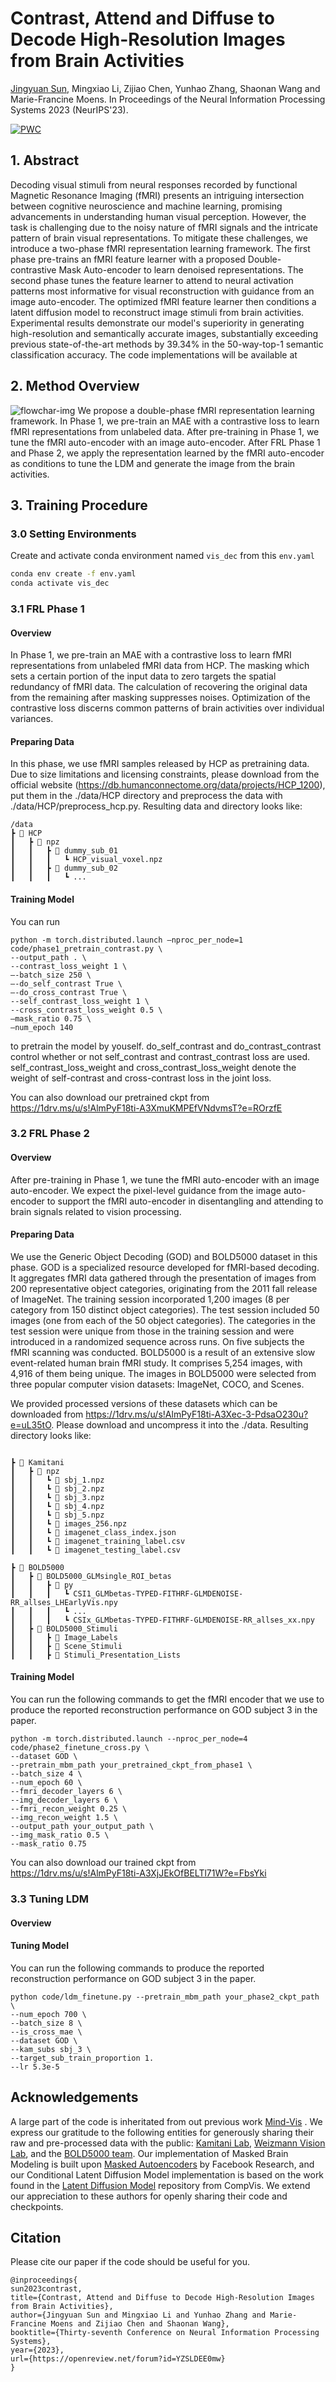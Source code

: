 # Contrast, Attend and Diffuse to Decode High-Resolution Images from Brain Activities

[Jingyuan Sun](https://sites.google.com/view/jingyuan-sun/home?authuser=0), Mingxiao Li, Zijiao Chen, Yunhao Zhang, Shaonan Wang and Marie-Francine Moens. In Proceedings of the Neural Information Processing Systems 2023 (NeurIPS'23).

[![PWC](https://img.shields.io/endpoint.svg?url=https://paperswithcode.com/badge/contrast-attend-and-diffuse-to-decode-high/brain-visual-reconstruction-from-fmri-on-god)](https://paperswithcode.com/sota/brain-visual-reconstruction-from-fmri-on-god?p=contrast-attend-and-diffuse-to-decode-high)

## 1. Abstract
Decoding visual stimuli from neural responses recorded by functional Magnetic Resonance Imaging (fMRI) presents an intriguing intersection between cognitive neuroscience and machine learning, promising advancements in understanding human visual perception. However, the task is challenging due to the noisy nature of fMRI signals and the intricate pattern of brain visual representations. To mitigate these challenges, we introduce a two-phase fMRI representation learning framework. The first phase pre-trains an fMRI feature learner with a proposed Double-contrastive Mask Auto-encoder to learn denoised representations. The second phase tunes the feature learner to attend to neural activation patterns most informative for visual reconstruction with guidance from an image auto-encoder. The optimized fMRI feature learner then conditions a latent diffusion model to reconstruct image stimuli from brain activities. Experimental results demonstrate our model's superiority in generating high-resolution and semantically accurate images, substantially exceeding previous state-of-the-art methods by $39.34\%$ in the 50-way-top-1 semantic classification accuracy. The code implementations will be available at 


## 2. Method Overview
![flowchar-img](figures/full_major.png)
We propose a double-phase fMRI representation learning framework. In Phase 1, we pre-train an MAE with a contrastive loss to learn fMRI representations from unlabeled data. After pre-training in Phase 1, we tune the fMRI auto-encoder with an image auto-encoder.  After FRL Phase 1 and Phase 2, we apply the representation learned by the fMRI auto-encoder as conditions to tune the LDM and generate the image from the brain activities. 

## 3. Training Procedure

### 3.0 Setting Environments

Create and activate conda environment named ```vis_dec``` from this ```env.yaml```
```sh
conda env create -f env.yaml
conda activate vis_dec
```


### 3.1 FRL Phase 1
#### Overview
In Phase 1, we pre-train an MAE with a contrastive loss to learn fMRI representations from unlabeled fMRI data from HCP. The masking which sets a certain portion of the input data to zero targets the spatial redundancy of fMRI data. The calculation of recovering the original data from the remaining after masking suppresses noises. Optimization of the contrastive loss discerns common patterns of brain activities over individual variances.
#### Preparing Data 
In this phase, we use fMRI samples released by HCP as pretraining data. Due to size limitations and licensing constraints, please download from the official website (https://db.humanconnectome.org/data/projects/HCP_1200), put them in the ./data/HCP directory and preprocess the data with ./data/HCP/preprocess_hcp.py. Resulting data and directory looks like:
```
/data
┣ 📂 HCP
┃   ┣ 📂 npz
┃   ┃   ┣ 📂 dummy_sub_01
┃   ┃   ┃   ┗ HCP_visual_voxel.npz
┃   ┃   ┣ 📂 dummy_sub_02
┃   ┃   ┃   ┗ ...
```
#### Training Model

You can run
```
python -m torch.distributed.launch —nproc_per_node=1  code/phase1_pretrain_contrast.py \
--output_path . \  
--contrast_loss_weight 1 \
—-batch_size 250 \
—-do_self_contrast True \
—-do_cross_contrast True \
--self_contrast_loss_weight 1 \ 
--cross_contrast_loss_weight 0.5 \
—mask_ratio 0.75 \
—num_epoch 140 
```
to pretrain the model by youself.
do_self_contrast and do_contrast_contrast control whether or not self_contrast and contrast_contrast loss are used.
self_contrast_loss_weight and cross_contrast_loss_weight denote the weight of self-contrast and cross-contrast loss in the joint loss.

You can also download our pretrained ckpt from https://1drv.ms/u/s!AlmPyF18ti-A3XmuKMPEfVNdvmsT?e=ROrzfE
### 3.2 FRL Phase 2

#### Overview 
After pre-training in Phase 1, we tune the fMRI auto-encoder with an image auto-encoder. We expect the pixel-level guidance from the image auto-encoder to support the fMRI auto-encoder in disentangling and attending to brain signals related to vision processing. 

#### Preparing Data
We use the Generic Object Decoding (GOD) and BOLD5000 dataset in this phase. GOD is a specialized resource developed for fMRI-based decoding. It aggregates fMRI data gathered through the presentation of images from 200 representative object categories, originating from the 2011 fall release of ImageNet. The training session incorporated 1,200 images (8 per category from 150 distinct object categories). The test session included 50 images (one from each of the 50 object categories). The categories in the test session were unique from those in the training session and were introduced in a randomized sequence across runs. On five subjects the fMRI scanning was conducted. BOLD5000   is a result of an extensive slow event-related human brain fMRI study. It comprises 5,254 images, with 4,916 of them being unique.  The images in BOLD5000 were selected from three popular computer vision datasets: ImageNet, COCO, and Scenes.  

We provided processed versions of these datasets which can be downloaded from https://1drv.ms/u/s!AlmPyF18ti-A3Xec-3-PdsaO230u?e=uL35tO. 
Please download and uncompress it into the ./data. Resulting directory looks like:

```

┣ 📂 Kamitani
┃   ┣ 📂 npz
┃   ┃   ┗ 📜 sbj_1.npz
┃   ┃   ┗ 📜 sbj_2.npz
┃   ┃   ┗ 📜 sbj_3.npz
┃   ┃   ┗ 📜 sbj_4.npz
┃   ┃   ┗ 📜 sbj_5.npz
┃   ┃   ┗ 📜 images_256.npz
┃   ┃   ┗ 📜 imagenet_class_index.json
┃   ┃   ┗ 📜 imagenet_training_label.csv
┃   ┃   ┗ 📜 imagenet_testing_label.csv

┣ 📂 BOLD5000
┃   ┣ 📂 BOLD5000_GLMsingle_ROI_betas
┃   ┃   ┣ 📂 py
┃   ┃   ┃   ┗ CSI1_GLMbetas-TYPED-FITHRF-GLMDENOISE-RR_allses_LHEarlyVis.npy
┃   ┃   ┃   ┗ ...
┃   ┃   ┃   ┗ CSIx_GLMbetas-TYPED-FITHRF-GLMDENOISE-RR_allses_xx.npy
┃   ┣ 📂 BOLD5000_Stimuli
┃   ┃   ┣ 📂 Image_Labels
┃   ┃   ┣ 📂 Scene_Stimuli
┃   ┃   ┣ 📂 Stimuli_Presentation_Lists

```

#### Training Model

You can run the following commands to get the fMRI encoder that we use to produce the reported reconstruction performance on GOD subject 3 in the paper.

```
python -m torch.distributed.launch --nproc_per_node=4 code/phase2_finetune_cross.py \
--dataset GOD \
--pretrain_mbm_path your_pretrained_ckpt_from_phase1 \
--batch_size 4 \
--num_epoch 60 \
--fmri_decoder_layers 6 \
--img_decoder_layers 6 \
--fmri_recon_weight 0.25 \ 
--img_recon_weight 1.5 \
--output_path your_output_path \ 
--img_mask_ratio 0.5 \
--mask_ratio 0.75 
```
You can also download our trained ckpt from https://1drv.ms/u/s!AlmPyF18ti-A3XjJEkOfBELTl71W?e=FbsYki

### 3.3 Tuning LDM
#### Overview

#### Tuning Model

You can run the following commands to produce the reported reconstruction performance on GOD subject 3 in the paper.
```
python code/ldm_finetune.py --pretrain_mbm_path your_phase2_ckpt_path \
--num_epoch 700 \
--batch_size 8 \
--is_cross_mae \
--dataset GOD \
--kam_subs sbj_3 \
--target_sub_train_proportion 1. 
--lr 5.3e-5
```




## Acknowledgements
A large part of the code is inheritated from out previous work [Mind-Vis](https://github.com/zjc062/mind-vis) . 
We express our gratitude to the following entities for generously sharing their raw and pre-processed data with the public: [Kamitani Lab](https://github.com/KamitaniLab), [Weizmann Vision Lab](https://github.com/WeizmannVision), and the [BOLD5000 team](https://bold5000-dataset.github.io/website/). Our implementation of Masked Brain Modeling is built upon [Masked Autoencoders](https://github.com/facebookresearch/mae) by Facebook Research, and our Conditional Latent Diffusion Model implementation is based on the work found in the [Latent Diffusion Model](https://github.com/CompVis/latent-diffusion) repository from CompVis. We extend our appreciation to these authors for openly sharing their code and checkpoints.

## Citation
Please cite our paper if the code should be useful for you.
```
@inproceedings{
sun2023contrast,
title={Contrast, Attend and Diffuse to Decode High-Resolution Images from Brain Activities},
author={Jingyuan Sun and Mingxiao Li and Yunhao Zhang and Marie-Francine Moens and Zijiao Chen and Shaonan Wang},
booktitle={Thirty-seventh Conference on Neural Information Processing Systems},
year={2023},
url={https://openreview.net/forum?id=YZSLDEE0mw}
}
```

